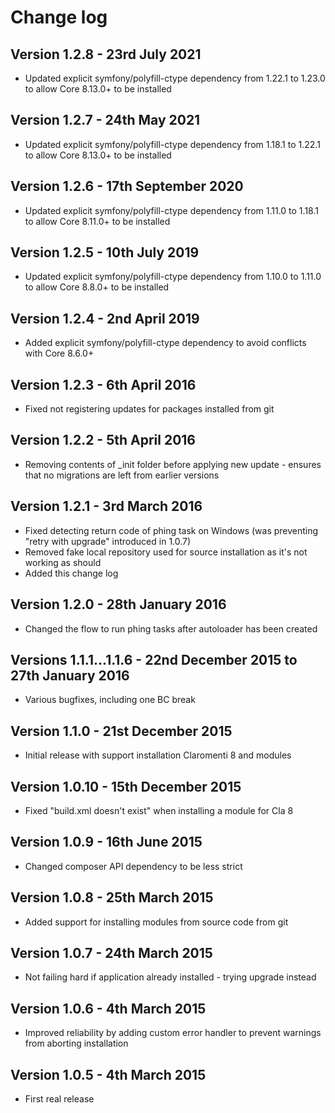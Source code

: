# Change log #

## Version 1.2.8 - 23rd July 2021
* Updated explicit symfony/polyfill-ctype dependency from 1.22.1 to 1.23.0 to allow Core 8.13.0+ to be installed

## Version 1.2.7 - 24th May 2021
* Updated explicit symfony/polyfill-ctype dependency from 1.18.1 to 1.22.1 to allow Core 8.13.0+ to be installed

## Version 1.2.6 - 17th September 2020
* Updated explicit symfony/polyfill-ctype dependency from 1.11.0 to 1.18.1 to allow Core 8.11.0+ to be installed

## Version 1.2.5 - 10th July 2019
 * Updated explicit symfony/polyfill-ctype dependency from 1.10.0 to 1.11.0 to allow Core 8.8.0+ to be installed

## Version 1.2.4 - 2nd April 2019
 * Added explicit symfony/polyfill-ctype dependency to avoid conflicts with Core 8.6.0+

## Version 1.2.3 - 6th April 2016
 * Fixed not registering updates for packages installed from git

## Version 1.2.2 - 5th April 2016
 * Removing contents of _init folder before applying new update - ensures that no migrations are left from earlier versions

## Version 1.2.1 - 3rd March 2016
 * Fixed detecting return code of phing task on Windows (was preventing "retry with upgrade" introduced in 1.0.7)
 * Removed fake local repository used for source installation as it's not working as should
 * Added this change log

## Version 1.2.0 - 28th January 2016
 * Changed the flow to run phing tasks after autoloader has been created

## Versions 1.1.1...1.1.6 - 22nd December 2015 to 27th January 2016
 * Various bugfixes, including one BC break

## Version 1.1.0 - 21st December 2015
 * Initial release with support installation Claromenti 8 and modules

## Version 1.0.10 - 15th December 2015
 * Fixed "build.xml doesn't exist" when installing a module for Cla 8

## Version 1.0.9 - 16th June 2015
 * Changed composer API dependency to be less strict

## Version 1.0.8 - 25th March 2015
 * Added support for installing modules from source code from git

## Version 1.0.7 - 24th March 2015
 * Not failing hard if application already installed - trying upgrade instead

## Version 1.0.6 - 4th March 2015
 * Improved reliability by adding custom error handler to prevent warnings from aborting installation

## Version 1.0.5 - 4th March 2015
 * First real release
